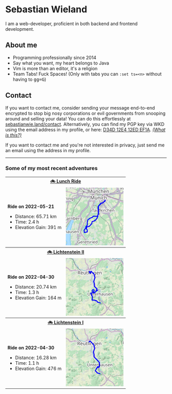 # Sebastian Wieland

I am a web-developer, proficient in both backend and frontend development.

## About me

- Programming professionally since 2014
- Say what you want, my heart belongs to Java
- Vim is more than an editor, it's a religion
- Team Tabs! Fuck Spaces! (Only with tabs you can `:set ts=<n>` without having
  to <kbd>g</kbd><kbd>g</kbd><kbd>=</kbd><kbd>G</kbd>)

## Contact

If you want to contact me, consider sending your message end-to-end encrypted
to stop big nosy corporations or evil governments from snooping around and
selling your data! You can do this effortlessly at
[sebastianwie.land/contact](https://sebastianwie.land/contact). Alternatively,
you can find my PGP key via WKD using the email address in my profile, or here:
[D34D 12E4 12ED EF1A](https://sebastianwie.land/pgp-pubkey.asc). _[(What is
this?)](https://ssd.eff.org/en/module/deep-dive-end-end-encryption-how-do-public-key-encryption-systems-work)_

If you want to contact me and you're not interested in privacy, just send me an
email using the address in my profile.

---

### Some of my most recent adventures

<table><tr>
<th colspan="2">
<a href="https://www.strava.com/activities/7178582096">
🚲 Lunch Ride
</a>
</th>
</tr><tr>
<td>

**Ride on 2022-05-21**

- Distance: 65.71 km
- Time: 2.4 h
- Elevation Gain: 391 m
</td>
<td>
<a href="assets/7178582096-map-large.png?raw=true"><img src="assets/7178582096-map.png" alt="Map"></a></td>
</tr><tr>
<th colspan="2">
<a href="https://www.strava.com/activities/7064610213">
🚲 Lichtenstein II
</a>
</th>
</tr><tr>
<td>

**Ride on 2022-04-30**

- Distance: 20.74 km
- Time: 1.3 h
- Elevation Gain: 164 m
</td>
<td>
<a href="assets/7064610213-map-large.png?raw=true"><img src="assets/7064610213-map.png" alt="Map"></a></td>
</tr><tr>
<th colspan="2">
<a href="https://www.strava.com/activities/7063983700">
🚲 Lichtenstein I
</a>
</th>
</tr><tr>
<td>

**Ride on 2022-04-30**

- Distance: 16.28 km
- Time: 1.1 h
- Elevation Gain: 476 m
</td>
<td>
<a href="assets/7063983700-map-large.png?raw=true"><img src="assets/7063983700-map.png" alt="Map"></a></td>
</tr></table>